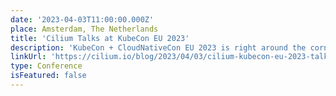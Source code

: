 ```yaml
---
date: '2023-04-03T11:00:00.000Z'
place: Amsterdam, The Netherlands
title: 'Cilium Talks at KubeCon EU 2023'
description: 'KubeCon + CloudNativeCon EU 2023 is right around the corner and it is promising to be a hive of activity around Cilium.'
linkUrl: 'https://cilium.io/blog/2023/04/03/cilium-kubecon-eu-2023-talks/'
type: Сonference
isFeatured: false
---
```

